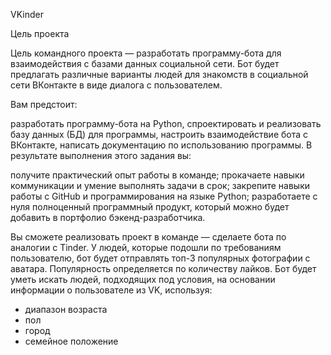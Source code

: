 VKinder

Цель проекта

Цель командного проекта — разработать программу-бота для взаимодействия с базами данных 
социальной сети. Бот будет предлагать различные варианты людей для знакомств в 
социальной сети ВКонтакте в виде диалога с пользователем.

Вам предстоит:

разработать программу-бота на Python,
спроектировать и реализовать базу данных (БД) для программы,
настроить взаимодействие бота с ВКонтакте,
написать документацию по использованию программы.
В результате выполнения этого задания вы:

получите практический опыт работы в команде;
прокачаете навыки коммуникации и умение выполнять задачи в срок;
закрепите навыки работы с GitHub и программирования на языке Python;
разработаете с нуля полноценный программный продукт, который можно будет добавить в портфолио бэкенд-разработчика.

Вы сможете реализовать проект в команде — сделаете бота по аналогии с Tinder. У людей, которые подошли по требованиям пользователю, бот будет отправлять топ-3 популярных фотографии с аватара. Популярность определяется по количеству лайков.
Бот будет уметь искать людей, подходящих под условия, на основании информации о пользователе из VK, используя:

- диапазон возраста
- пол
- город
- семейное положение
